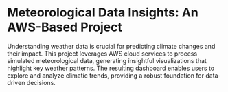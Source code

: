 # Meteorological Data Insights: An AWS-Based Project

Understanding weather data is crucial for predicting climate changes and their impact. This project leverages AWS cloud services to process simulated meteorological data, generating insightful visualizations that highlight key weather patterns. The resulting dashboard enables users to explore and analyze climatic trends, providing a robust foundation for data-driven decisions. 
 
